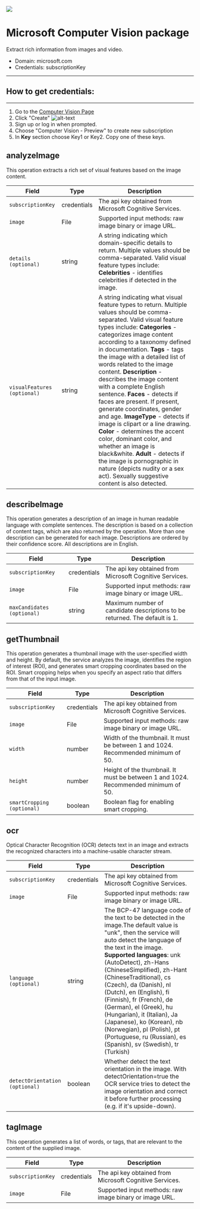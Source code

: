 [![](https://scdn.rapidapi.com/RapidAPI_banner.png)](https://rapidapi.com/package/MicrosoftComputerVision/functions?utm_source=RapidAPIGitHub_MicrosoftComputerVisionFunctions&utm_medium=button&utm_content=RapidAPI_GitHub)

Microsoft Computer Vision package
===================


Extract rich information from images and video.
* Domain: microsoft.com
* Credentials: subscriptionKey

----------

## How to get credentials: 
---------------

 1. Go to the [Computer Vision Page](https://azure.microsoft.com/en-us/try/cognitive-services/?api=computer-vision)
 2. Click "Create"
 ![alt-text](https://storage.googleapis.com/rapid-misc-files/microsoft-compvis-create.png)
 3. Sign up or log in when prompted. 
 4. Choose "Computer Vision - Preview" to create new subscription
 5. In **Key** section choose Key1 or Key2. Copy one of these keys.




**analyzeImage**
-------

This operation extracts a rich set of visual features based on the image content. 

| Field                         | Type      | Description   |
| -------                       | ----      | ---           |
| `subscriptionKey`             | credentials    |  The api key obtained from Microsoft Cognitive Services.    |
| `image`                       | File    |  Supported input methods: raw image binary or image URL.   |
| `details (optional)`          | string    |  A string indicating which domain-specific details to return. Multiple values should be comma-separated. Valid visual feature types include: **Celebrities** - identifies celebrities if detected in the image. |
| `visualFeatures (optional)`   | string    |  A string indicating what visual feature types to return. Multiple values should be comma-separated. Valid visual feature types include: **Categories** - categorizes image content according to a taxonomy defined in documentation. **Tags** - tags the image with a detailed list of words related to the image content. **Description** - describes the image content with a complete English sentence. **Faces** - detects if faces are present. If present, generate coordinates, gender and age. **ImageType** - detects if image is clipart or a line drawing. **Color** - determines the accent color, dominant color, and whether an image is black&white. **Adult** - detects if the image is pornographic in nature (depicts nudity or a sex act). Sexually suggestive content is also detected. |


**describeImage**
-------

This operation generates a description of an image in human readable language with complete sentences. The description is based on a collection of content tags, which are also returned by the operation. More than one description can be generated for each image. Descriptions are ordered by their confidence score. All descriptions are in English. 

| Field                         | Type      | Description   |
| -------                       | ----      | ---           |
| `subscriptionKey`             | credentials    |  The api key obtained from Microsoft Cognitive Services.    |
| `image`                       | File    |  Supported input methods: raw image binary or image URL.   |
| `maxCandidates (optional)`    | string    |  Maximum number of candidate descriptions to be returned. The default is 1. |

**getThumbnail**
-------

This operation generates a thumbnail image with the user-specified width and height. By default, the service analyzes the image, identifies the region of interest (ROI), and generates smart cropping coordinates based on the ROI. Smart cropping helps when you specify an aspect ratio that differs from that of the input image.

| Field                         | Type      | Description   |
| -------                       | ----      | ---           |
| `subscriptionKey`             | credentials    |  The api key obtained from Microsoft Cognitive Services.    |
| `image`                       | File    |  Supported input methods: raw image binary or image URL.   |
| `width`                       | number    |  Width of the thumbnail. It must be between 1 and 1024. Recommended minimum of 50. |
| `height`                      | number    |  Height of the thumbnail. It must be between 1 and 1024. Recommended minimum of 50. |
| `smartCropping (optional)`    | boolean   |  Boolean flag for enabling smart cropping. |


**ocr**
-------

Optical Character Recognition (OCR) detects text in an image and extracts the recognized characters into a machine-usable character stream.

| Field                         | Type      | Description   |
| -------                       | ----      | ---           |
| `subscriptionKey`             | credentials    |  The api key obtained from Microsoft Cognitive Services.    |
| `image`                       | File    |  Supported input methods: raw image binary or image URL.   |
| `language (optional)`         | string    |  The BCP-47 language code of the text to be detected in the image.The default value is "unk", then the service will auto detect the language of the text in the image. **Supported languages**: unk (AutoDetect), zh-Hans (ChineseSimplified), zh-Hant (ChineseTraditional), cs (Czech), da (Danish), nl (Dutch), en (English), fi (Finnish), fr (French), de (German), el (Greek), hu (Hungarian), it (Italian), Ja (Japanese), ko (Korean), nb (Norwegian), pl (Polish), pt (Portuguese, ru (Russian), es (Spanish), sv (Swedish), tr (Turkish) |
| `detectOrientation (optional)`  | boolean  |  Whether detect the text orientation in the image. With detectOrientation=true the OCR service tries to detect the image orientation and correct it before further processing (e.g. if it's upside-down).   |


**tagImage**
-------

This operation generates a list of words, or tags, that are relevant to the content of the supplied image. 

| Field                         | Type      | Description   |
| -------                       | ----      | ---           |
| `subscriptionKey`             | credentials    |  The api key obtained from Microsoft Cognitive Services.    |
| `image`                       | File    |  Supported input methods: raw image binary or image URL.   |
